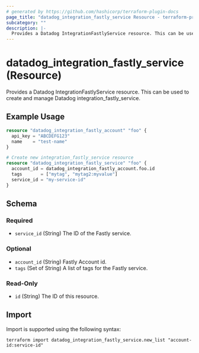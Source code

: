 ```yaml
---
# generated by https://github.com/hashicorp/terraform-plugin-docs
page_title: "datadog_integration_fastly_service Resource - terraform-provider-datadog"
subcategory: ""
description: |-
  Provides a Datadog IntegrationFastlyService resource. This can be used to create and manage Datadog integrationfastlyservice.
---
```


# datadog_integration_fastly_service (Resource)

Provides a Datadog IntegrationFastlyService resource. This can be used to create and manage Datadog integration_fastly_service.

## Example Usage

```terraform
resource "datadog_integration_fastly_account" "foo" {
  api_key = "ABCDEFG123"
  name    = "test-name"
}

# Create new integration_fastly_service resource
resource "datadog_integration_fastly_service" "foo" {
  account_id = datadog_integration_fastly_account.foo.id
  tags       = ["mytag", "mytag2:myvalue"]
  service_id = "my-service-id"
}
```

<!-- schema generated by tfplugindocs -->
## Schema

### Required

- `service_id` (String) The ID of the Fastly service.

### Optional

- `account_id` (String) Fastly Account id.
- `tags` (Set of String) A list of tags for the Fastly service.

### Read-Only

- `id` (String) The ID of this resource.

## Import

Import is supported using the following syntax:

```shell
terraform import datadog_integration_fastly_service.new_list "account-id:service-id"
```
